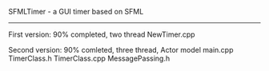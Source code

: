 SFMLTimer - a GUI timer based on SFML

-----------------------

First version: 90% completed, two thread
NewTimer.cpp

Second version: 90% comleted, three thread, Actor model
main.cpp 
TimerClass.h
TimerClass.cpp
MessagePassing.h